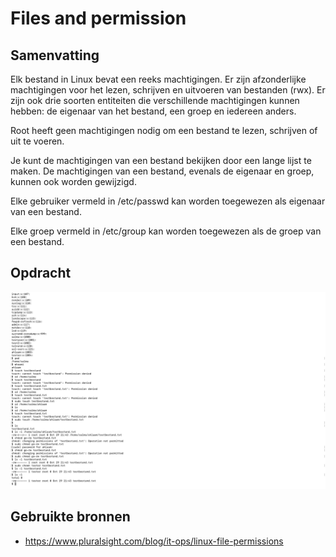 # Files and permission

## Samenvatting
Elk bestand in Linux bevat een reeks machtigingen. Er zijn afzonderlijke machtigingen voor het lezen, schrijven en uitvoeren van bestanden (rwx). Er zijn ook drie soorten entiteiten die verschillende machtigingen kunnen hebben: de eigenaar van het bestand, een groep en iedereen anders. 

Root heeft geen machtigingen nodig om een bestand te lezen, schrijven of uit te voeren.

Je kunt de machtigingen van een bestand bekijken door een lange lijst te maken. De machtigingen van een bestand, evenals de eigenaar en groep, kunnen ook worden gewijzigd.

Elke gebruiker vermeld in /etc/passwd kan worden toegewezen als eigenaar van een bestand.

Elke groep vermeld in /etc/group kan worden toegewezen als de groep van een bestand.

## Opdracht
![PrnScr](../00_includes/1.5_chown.png)

## Gebruikte bronnen
- https://www.pluralsight.com/blog/it-ops/linux-file-permissions 


